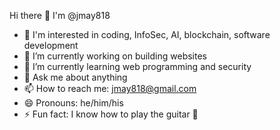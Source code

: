 Hi there 👋 I'm @jmay818

- 👀 I'm interested in coding, InfoSec, AI, blockchain, software development
- 🔭 I’m currently working on building websites
- 🌱 I’m currently learning web programming and security
- 💬 Ask me about anything
- 📫 How to reach me: jmay818@gmail.com
- 😄 Pronouns: he/him/his
- ⚡ Fun fact: I know how to play the guitar 🎸
